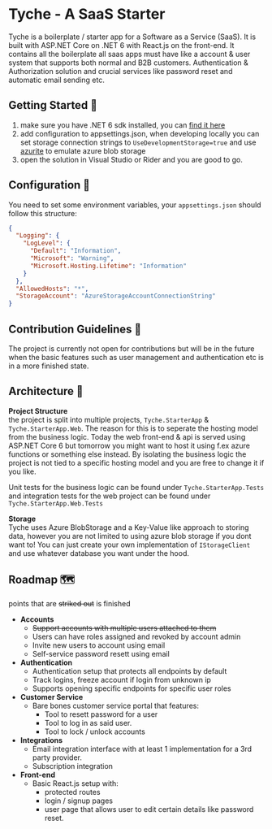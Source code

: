 # Tyche - A SaaS Starter

Tyche is a boilerplate / starter app for a Software as a Service (SaaS). It is built with ASP.NET Core on .NET 6 with React.js on the front-end.
It contains all the boilerplate all saas apps must have like a account & user system that supports both normal and B2B customers. 
Authentication & Authorization solution and crucial services like password reset and automatic email sending etc.

## Getting Started 🚀
1. make sure you have .NET 6 sdk installed, you can [find it here](https://dotnet.microsoft.com/en-us/download/dotnet/6.0)
2. add configuration to appsettings.json, when developing locally you can set storage connection strings to `UseDevelopmentStorage=true` and use [azurite](https://github.com/Azure/Azurite) to emulate azure blob storage
3. open the solution in Visual Studio or Rider and you are good to go.


## Configuration 🔧
You need to set some environment variables, your `appsettings.json` should follow this structure:

```json
{
  "Logging": {
    "LogLevel": {
      "Default": "Information",
      "Microsoft": "Warning",
      "Microsoft.Hosting.Lifetime": "Information"
    }
  },
  "AllowedHosts": "*",
  "StorageAccount": "AzureStorageAccountConnectionString"
}
```

## Contribution Guidelines 📜
The project is currently not open for contributions but will be in the future when the basic features such as user management and authentication etc is in a more finished state.

## Architecture 🚧

**Project Structure**  
the project is split into multiple projects, `Tyche.StarterApp` & `Tyche.StarterApp.Web`. The reason for this is to seperate the hosting model from the business logic.
Today the web front-end & api is served using ASP.NET Core 6 but tomorrow you might want to host it using f.ex azure functions or something else instead.
By isolating the business logic the project is not tied to a specific hosting model and you are free to change it if you like.  

Unit tests for the business logic can be found under `Tyche.StarterApp.Tests` and integration tests for the web project can be found under `Tyche.StarterApp.Web.Tests`

**Storage**  
Tyche uses Azure BlobStorage and a Key-Value like approach to storing data, however you are not limited to using azure blob storage if you dont want to! You can just create your own implementation of `IStorageClient` and use whatever database you want under the hood.

## Roadmap 🗺
points that are ~~striked out~~ is finished
- **Accounts**
  - ~~Support accounts with multiple users attached to them~~
  - Users can have roles assigned and revoked by account admin
  - Invite new users to account using email
  - Self-service password resett using email
- **Authentication**
  - Authentication setup that protects all endpoints by default
  - Track logins, freeze account if login from unknown ip
  - Supports opening specific endpoints for specific user roles
- **Customer Service**
  - Bare bones customer service portal that features:
    - Tool to resett password for a user
    - Tool to log in as said user.
    - Tool to lock / unlock accounts
- **Integrations**
  - Email integration interface with at least 1 implementation for a 3rd party provider.
  - Subscription integration
- **Front-end**
  - Basic React.js setup with:
    - protected routes
    - login / signup pages
    - user page that allows user to edit certain details like password reset.

